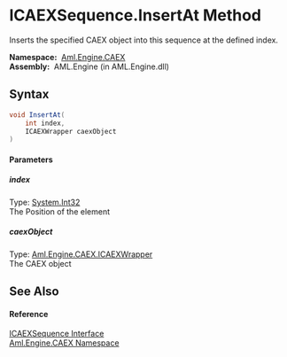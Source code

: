 ICAEXSequence.InsertAt Method
=============================
Inserts the specified CAEX object into this sequence at the defined index.

  **Namespace:**  [Aml.Engine.CAEX][1]  
  **Assembly:**  AML.Engine (in AML.Engine.dll)

Syntax
------

```csharp
void InsertAt(
	int index,
	ICAEXWrapper caexObject
)
```

#### Parameters

##### *index*
Type: [System.Int32][2]  
The Position of the element

##### *caexObject*
Type: [Aml.Engine.CAEX.ICAEXWrapper][3]  
The CAEX object


See Also
--------

#### Reference
[ICAEXSequence Interface][4]  
[Aml.Engine.CAEX Namespace][1]  

[1]: ../README.md
[2]: https://docs.microsoft.com/dotnet/api/system.int32
[3]: ../ICAEXWrapper/README.md
[4]: README.md
[5]: https://www.automationml.org
[6]: ../../icons/logoShade.png